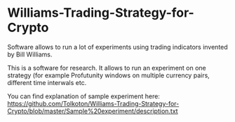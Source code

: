 # Williams-Trading-Strategy-for-Crypto
Software allows to run a lot of experiments using trading indicators invented by Bill Williams.

This is a software for research. It allows to run an experiment on one strategy (for example Profutunity windows on multiple currency pairs, different time interwals etc.

You can find explanation of sample experiment here:
https://github.com/Tolkoton/Williams-Trading-Strategy-for-Crypto/blob/master/Sample%20experiment/description.txt
